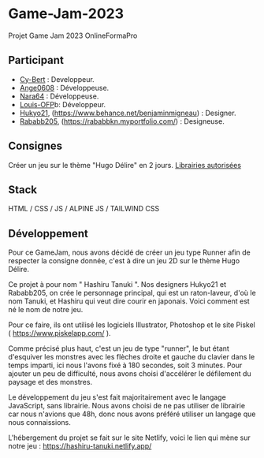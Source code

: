 # Game-Jam-2023
Projet Game Jam 2023 OnlineFormaPro
## Participant
* [Cy-Bert](https://github.com/Cy-Bert) : Developpeur.
* [Ange0608](https://github.com/Ange0608) : Développeuse.
* [Nara64](https://github.com/Nara64) : Développeuse.
* [Louis-OFP](https://github.com/Louis-OFP)b: Développeur.
* [Hukyo21](https://github.com/Hukyo21), (https://www.behance.net/benjaminmigneau) : Designer.
* [Rababb205](https://github.com/Rababb205), (https://rababbkn.myportfolio.com/) : Designeuse.

## Consignes
Créer un jeu sur le thème "Hugo Délire" en 2 jours.
[Librairies autorisées](https://vinvui.notion.site/Libraries-Frameworks-Softwares-fb3e8525b59f48019a77a9f86c4932d5)

## Stack
HTML / CSS / JS / ALPINE JS / TAILWIND CSS

## Développement

Pour ce GameJam, nous avons décidé de créer un jeu type Runner afin de respecter la consigne donnée, c'est à dire un jeu 2D sur le thème Hugo Délire.

Ce projet à pour nom " Hashiru Tanuki ". 
Nos designers Hukyo21 et Rababb205, on crée le personnage principal, qui est un raton-laveur, d'où le nom Tanuki, et Hashiru qui veut dire courir en japonais. Voici comment est né le nom de notre jeu.

Pour ce faire, ils ont utilisé les logiciels Illustrator, Photoshop et le site Piskel ( https://www.piskelapp.com/ ).

Comme précisé plus haut, c'est un jeu de type "runner", le but étant d'esquiver les monstres avec les flèches droite et gauche du clavier dans le temps imparti, ici nous l'avons fixé à 180 secondes, soit 3 minutes. 
Pour ajouter un peu de difficulté, nous avons choisi d'accélérer le défilement du paysage et des monstres.

Le développement du jeu s'est fait majoritairement avec le langage JavaScript, sans librairie. Nous avons choisi de ne pas utiliser de librairie car nous n'avions que 48h, donc nous avons préféré utiliser un langage que nous connaissions.

L'hébergement du projet se fait sur le site Netlify, voici le lien qui mène sur notre jeu : https://hashiru-tanuki.netlify.app/


